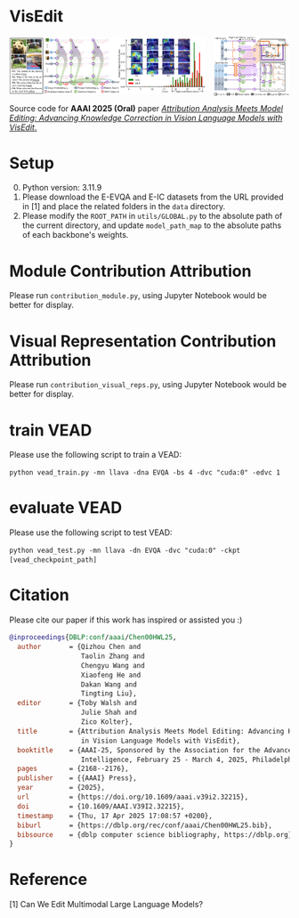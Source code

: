 # VisEdit

<div style="display: flex; justify-content: space-between; align-items: center;">
  <img src="figures/img_attribution.svg" alt="Attribution" style="width: 70%; margin-right: 5px;">
  <img src="figures/img_method.svg" alt="Method" style="width: 27%;">
</div>


Source code for **AAAI 2025 (Oral)** paper [*Attribution Analysis Meets Model Editing: Advancing Knowledge Correction in Vision Language Models with VisEdit*.](https://ojs.aaai.org/index.php/AAAI/article/view/32215)

# Setup
0. Python version: 3.11.9
1. Please download the E-EVQA and E-IC datasets from the URL provided in [1] and place the related folders in the `data` directory.
2. Please modify the `ROOT_PATH` in `utils/GLOBAL.py` to the absolute path of the current directory, and update `model_path_map` to the absolute paths of each backbone's weights.

# Module Contribution Attribution 
Please run `contribution_module.py`, using Jupyter Notebook would be better for display.

# Visual Representation Contribution Attribution 
Please run `contribution_visual_reps.py`, using Jupyter Notebook would be better for display.

# train VEAD
Please use the following script to train a VEAD:

`python vead_train.py -mn llava -dna EVQA -bs 4 -dvc "cuda:0" -edvc 1 `

# evaluate VEAD
Please use the following script to test VEAD:

`python vead_test.py -mn llava -dn EVQA -dvc "cuda:0" -ckpt [vead_checkpoint_path]`



# Citation
Please cite our paper if this work has inspired or assisted you :)
```bibtex
@inproceedings{DBLP:conf/aaai/Chen00HWL25,
  author       = {Qizhou Chen and
                  Taolin Zhang and
                  Chengyu Wang and
                  Xiaofeng He and
                  Dakan Wang and
                  Tingting Liu},
  editor       = {Toby Walsh and
                  Julie Shah and
                  Zico Kolter},
  title        = {Attribution Analysis Meets Model Editing: Advancing Knowledge Correction
                  in Vision Language Models with VisEdit},
  booktitle    = {AAAI-25, Sponsored by the Association for the Advancement of Artificial
                  Intelligence, February 25 - March 4, 2025, Philadelphia, PA, {USA}},
  pages        = {2168--2176},
  publisher    = {{AAAI} Press},
  year         = {2025},
  url          = {https://doi.org/10.1609/aaai.v39i2.32215},
  doi          = {10.1609/AAAI.V39I2.32215},
  timestamp    = {Thu, 17 Apr 2025 17:08:57 +0200},
  biburl       = {https://dblp.org/rec/conf/aaai/Chen00HWL25.bib},
  bibsource    = {dblp computer science bibliography, https://dblp.org}
}
```


# Reference
[1] Can We Edit Multimodal Large Language Models?



